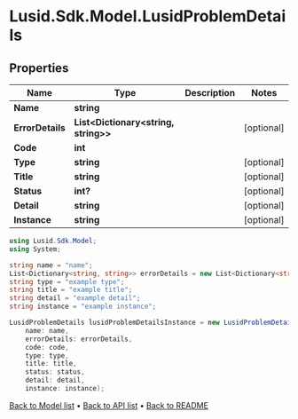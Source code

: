 # Lusid.Sdk.Model.LusidProblemDetails

## Properties

Name | Type | Description | Notes
------------ | ------------- | ------------- | -------------
**Name** | **string** |  | 
**ErrorDetails** | **List&lt;Dictionary&lt;string, string&gt;&gt;** |  | [optional] 
**Code** | **int** |  | 
**Type** | **string** |  | [optional] 
**Title** | **string** |  | [optional] 
**Status** | **int?** |  | [optional] 
**Detail** | **string** |  | [optional] 
**Instance** | **string** |  | [optional] 

```csharp
using Lusid.Sdk.Model;
using System;

string name = "name";
List<Dictionary<string, string>> errorDetails = new List<Dictionary<string, string>>();
string type = "example type";
string title = "example title";
string detail = "example detail";
string instance = "example instance";

LusidProblemDetails lusidProblemDetailsInstance = new LusidProblemDetails(
    name: name,
    errorDetails: errorDetails,
    code: code,
    type: type,
    title: title,
    status: status,
    detail: detail,
    instance: instance);
```

[Back to Model list](../README.md#documentation-for-models) &#8226; [Back to API list](../README.md#documentation-for-api-endpoints) &#8226; [Back to README](../README.md)
